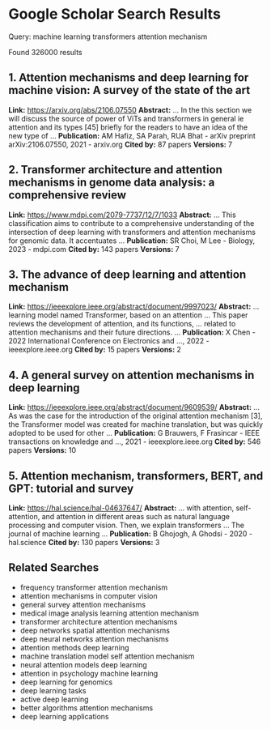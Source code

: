 # Google Scholar Search Results

Query: machine learning transformers attention mechanism

Found 326000 results

## 1. Attention mechanisms and deep learning for machine vision: A survey of the state of the art
**Link:** https://arxiv.org/abs/2106.07550
**Abstract:** … In the this section we will discuss the source of power of ViTs and transformers in general ie attention and its types [45] briefly for the readers to have an idea of the new type of …
**Publication:** AM Hafiz, SA Parah, RUA Bhat - arXiv preprint arXiv:2106.07550, 2021 - arxiv.org
**Cited by:** 87 papers
**Versions:** 7

## 2. Transformer architecture and attention mechanisms in genome data analysis: a comprehensive review
**Link:** https://www.mdpi.com/2079-7737/12/7/1033
**Abstract:** … This classification aims to contribute to a comprehensive understanding of the intersection of deep learning with transformers and attention mechanisms for genomic data. It accentuates …
**Publication:** SR Choi, M Lee - Biology, 2023 - mdpi.com
**Cited by:** 143 papers
**Versions:** 7

## 3. The advance of deep learning and attention mechanism
**Link:** https://ieeexplore.ieee.org/abstract/document/9997023/
**Abstract:** … learning model named Transformer, based on an attention … This paper reviews the development of attention, and its functions, … related to attention mechanisms and their future directions. …
**Publication:** X Chen - 2022 International Conference on Electronics and …, 2022 - ieeexplore.ieee.org
**Cited by:** 15 papers
**Versions:** 2

## 4. A general survey on attention mechanisms in deep learning
**Link:** https://ieeexplore.ieee.org/abstract/document/9609539/
**Abstract:** … As was the case for the introduction of the original attention mechanism [3], the Transformer model was created for machine translation, but was quickly adopted to be used for other …
**Publication:** G Brauwers, F Frasincar - IEEE transactions on knowledge and …, 2021 - ieeexplore.ieee.org
**Cited by:** 546 papers
**Versions:** 10

## 5. Attention mechanism, transformers, BERT, and GPT: tutorial and survey
**Link:** https://hal.science/hal-04637647/
**Abstract:** … with attention, self-attention, and attention in different areas such as natural language processing and computer vision. Then, we explain transformers … The journal of machine learning …
**Publication:** B Ghojogh, A Ghodsi - 2020 - hal.science
**Cited by:** 130 papers
**Versions:** 3


## Related Searches
- frequency transformer attention mechanism
- attention mechanisms in computer vision
- general survey attention mechanisms
- medical image analysis learning attention mechanism
- transformer architecture attention mechanisms
- deep networks spatial attention mechanisms
- deep neural networks attention mechanisms
- attention methods deep learning
- machine translation model self attention mechanism
- neural attention models deep learning
- attention in psychology machine learning
- deep learning for genomics
- deep learning tasks
- active deep learning
- better algorithms attention mechanisms
- deep learning applications
